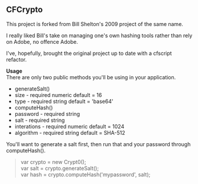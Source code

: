 ## CFCrypto ##

This project is forked from Bill Shelton's 2009 project of the same name.

I really liked Bill's take on managing one's own hashing tools rather than rely on Adobe, no offence Adobe.

I've, hopefully, brought the original project up to date with a cfscript refactor.

**Usage**<br />
There are only two public methods you'll be using in your application. 

- generateSalt()
 - size - required numeric default = 16
 - type - required string default = 'base64'
- computeHash()
 - password - required string
 - salt - required string
 - interations - required numeric default = 1024
 - algorithm - required string default = SHA-512

You'll want to generate a salt first, then run that  and your password through computeHash().

> var crypto = new Crypt0();<br />
> var salt = crypto.generateSalt();<br />
> var hash = crypto.computeHash('mypassword', salt);
